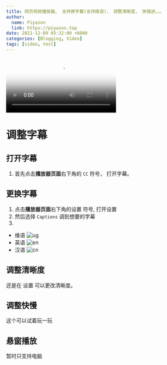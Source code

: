 ```yaml
---
title: 网页视频播放器， 支持换字幕(支持维语)， 调整清晰度， 快慢进。。。
author:
  name: Piyazon
  link: https://piyazon.top
date: 2021-12-09 05:32:00 +0800
categories: [Blogging, Video]
tags: [video, test]
---
```


<video id="player" class="weixin_video" playsinline controls x-webkit-airplay poster="https://git.lug.ustc.edu.cn/flame3/images/-/raw/main/videos/steve.png"
  wxv="wxv_2171681512990048257" src="">
  <!-- Captions are optional -->
  <track kind="captions" label="ئۇيغۇرچە" src="https://piyazon.top/storage/assets/subtitles/ug.vtt" srclang="ug" />
  <track kind="captions" label="English" src="https://piyazon.top/storage/assets/subtitles/en.vtt" srclang="en"
      />
  <track kind="captions" label="汉语" src="https://piyazon.top/storage/assets/subtitles/cn.vtt" srclang="zh-CN" />
</video>
  <script>
    function toHttps(wurl) {
      return (wurl.slice(0, 4) + "s" + wurl.slice(4));
    }
    $.getJSON('https://api.allorigins.win/get?url=' + encodeURIComponent('https://mp.weixin.qq.com/mp/videoplayer?action=get_mp_video_play_url&vid=' + $("#player").attr("wxv")), function (data) {
      const respon = jQuery.parseJSON(data.contents);
      $("#player").attr("src", respon['url_info'][0]['url']);
    });
  </script>


# 调整字幕

## 打开字幕

1. 首先点击**播放器页面**右下角的 `CC` 符号， 打开字幕。

## 更换字幕

1. 点击**播放器页面**右下角的设置 <span class="fa fa-cog"></span> 符号, 打开设置
2. 然后选择 `Captions` 调到想要的字幕
3. 
  - 维语 ![ug](/jekyll/posts/ug.png)
  - 英语 ![en](/jekyll/posts/en.png)
  - 汉语 ![cn](/jekyll/posts/cn.png)

## 调整清晰度

还是在 设置 <span class="fa fa-cog"></span> 可以更改清晰度。

## 调整快慢

这个可以试着玩一玩

## 悬窗播放

暂时只支持电脑